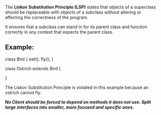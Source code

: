 The **Liskov Substitution Principle (LSP)**
states that objects of a superclass should be replaceable with objects of a subclass
without altering or affecting the correctness of the program.

It ensures that a subclass can stand in for its parent class and function
correctly in any context that expects the parent class.

Example:
----------
class Bird {
    eat();
    fly();
}


class Ostrich extends Bird {

}

The Liskov Substitution Principle is violated in this example because an ostrich cannot fly.


***No Client should be forced to depend on methods it does not use. Split large interfaces into smaller, more focused and specific ones.***